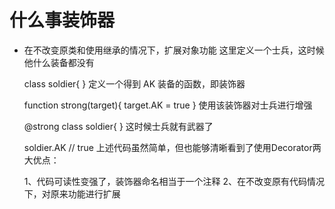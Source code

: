# 什么事装饰器
* 在不改变原类和使用继承的情况下，扩展对象功能
  这里定义一个士兵，这时候他什么装备都没有

    class soldier{ 
    }
    定义一个得到 AK 装备的函数，即装饰器

    function strong(target){
        target.AK = true
    }
    使用该装饰器对士兵进行增强

    @strong
    class soldier{
    }
    这时候士兵就有武器了

    soldier.AK // true
    上述代码虽然简单，但也能够清晰看到了使用Decorator两大优点：

    1、代码可读性变强了，装饰器命名相当于一个注释
    2、在不改变原有代码情况下，对原来功能进行扩展
    #